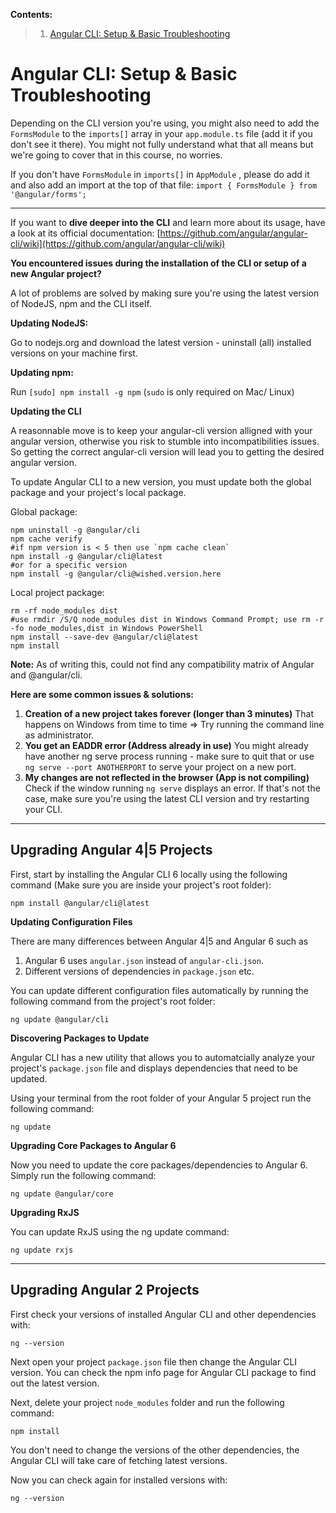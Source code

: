 **Contents:**

> 1. [Angular CLI: Setup & Basic Troubleshooting](https://github.com/cosmicdev2016/angular-sessions/blob/master/Day-1_Angular_CLI.md#angular-cli-setup--basic-troubleshooting)

# Angular CLI: Setup & Basic Troubleshooting

Depending on the CLI version you're using, you might also need to add the `FormsModule`  to the `imports[]`  array in your `app.module.ts`  file (add it if you don't see it there). You might not fully understand what that all means but we're going to cover that in this course, no worries.

If you don't have `FormsModule`  in `imports[]`  in `AppModule` , please do add it and also add an import at the top of that file: `import { FormsModule } from '@angular/forms';` 

-----

If you want to **dive deeper into the CLI** and learn more about its usage, have a look at its official documentation: [https://github.com/angular/angular-cli/wiki](https://github.com/angular/angular-cli/wiki)

**You encountered issues during the installation of the CLI or setup of a new Angular project?**

A lot of problems are solved by making sure you're using the latest version of NodeJS, npm and the CLI itself.

**Updating NodeJS:**

Go to nodejs.org and download the latest version - uninstall (all) installed versions on your machine first.

**Updating npm:**

Run `[sudo] npm install -g npm`  (`sudo`  is only required on Mac/ Linux)

**Updating the CLI**

A reasonnable move is to keep your angular-cli version alligned with your angular version, otherwise you risk to stumble into incompatibilities issues. So getting the correct angular-cli version will lead you to getting the desired angular version.

To update Angular CLI to a new version, you must update both the global package and your project's local package.

Global package:
```
npm uninstall -g @angular/cli
npm cache verify
#if npm version is < 5 then use `npm cache clean` 
npm install -g @angular/cli@latest
#or for a specific version
npm install -g @angular/cli@wished.version.here
```

Local project package:
```
rm -rf node_modules dist
#use rmdir /S/Q node_modules dist in Windows Command Prompt; use rm -r -fo node_modules,dist in Windows PowerShell 
npm install --save-dev @angular/cli@latest
npm install
```

**Note:** As of writing this, could not find any compatibility matrix of Angular and @angular/cli.

**Here are some common issues & solutions:**

1. **Creation of a new project takes forever (longer than 3 minutes)**
That happens on Windows from time to time => Try running the command line as administrator.
2. **You get an EADDR error (Address already in use)**
You might already have another ng serve process running - make sure to quit that or use `ng serve --port ANOTHERPORT`  to serve your project on a new port.
3. **My changes are not reflected in the browser (App is not compiling)**
Check if the window running `ng serve`  displays an error. If that's not the case, make sure you're using the latest CLI version and try restarting your CLI.

-----

## Upgrading Angular 4|5 Projects

First, start by installing the Angular CLI 6 locally using the following command (Make sure you are inside your project's root folder):

`npm install @angular/cli@latest`

**Updating Configuration Files**

There are many differences between Angular 4|5 and Angular 6 such as

1. Angular 6 uses `angular.json` instead of `angular-cli.json`.
2. Different versions of dependencies in `package.json` etc.

You can update different configuration files automatically by running the following command from the project's root folder:

`ng update @angular/cli`

**Discovering Packages to Update**

Angular CLI has a new utility that allows you to automatcially analyze your project's `package.json` file and displays dependencies that need to be updated.

Using your terminal from the root folder of your Angular 5 project run the following command:

`ng update`

**Upgrading Core Packages to Angular 6**

Now you need to update the core packages/dependencies to Angular 6. Simply run the following command:

`ng update @angular/core`

**Upgrading RxJS**

You can update RxJS using the ng update command:

`ng update rxjs`

-----

## Upgrading Angular 2 Projects

First check your versions of installed Angular CLI and other dependencies with:

`ng --version` 

Next open your project `package.json` file then change the Angular CLI version. You can check the npm info page for Angular CLI package to find out the latest version.

Next, delete your project `node_modules` folder and run the following command:

`npm install`

You don't need to change the versions of the other dependencies, the Angular CLI will take care of fetching latest versions.

Now you can check again for installed versions with:

`ng --version` 
